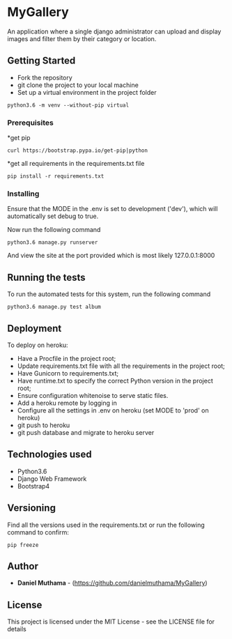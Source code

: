 # MyGallery

An application where a single django administrator can upload and display images and filter them by their category or location.

## Getting Started

*   Fork the repository
*   git clone the project to your local machine
*   Set up a virtual environment in the project folder
```
python3.6 -m venv --without-pip virtual
```

### Prerequisites

*get pip 

```
curl https://bootstrap.pypa.io/get-pip|python
```

*get all requirements in the requirements.txt file

```
pip install -r requirements.txt
```

### Installing

Ensure that the MODE in the .env is set to development ('dev'), which will automatically set debug to true.

Now run the following command

```
python3.6 manage.py runserver
```

And view the site at the port provided which is most likely 127.0.0.1:8000

## Running the tests

To run the automated tests for this system, run the following command

```
python3.6 manage.py test album
```

## Deployment

To deploy on heroku:
*   Have a Procfile in the project root;
*   Update requirements.txt file with all the requirements in the project root;
*   Have Gunicorn to requirements.txt;
*   Have runtime.txt to specify the correct Python version in the project root;
*   Ensure configuration whitenoise to serve static files.
*   Add a heroku remote by logging in
*   Configure all the settings in .env on heroku (set MODE to 'prod' on heroku)
*   git push to heroku
*   git push database and migrate to heroku server

## Technologies used

* Python3.6
* Django Web Framework
* Bootstrap4 

## Versioning

Find all the versions used in the requirements.txt or run the following command to confirm:

```
pip freeze
```

## Author

* **Daniel Muthama**  - (https://github.com/danielmuthama/MyGallery)


## License

This project is licensed under the MIT License - see the LICENSE file for details


